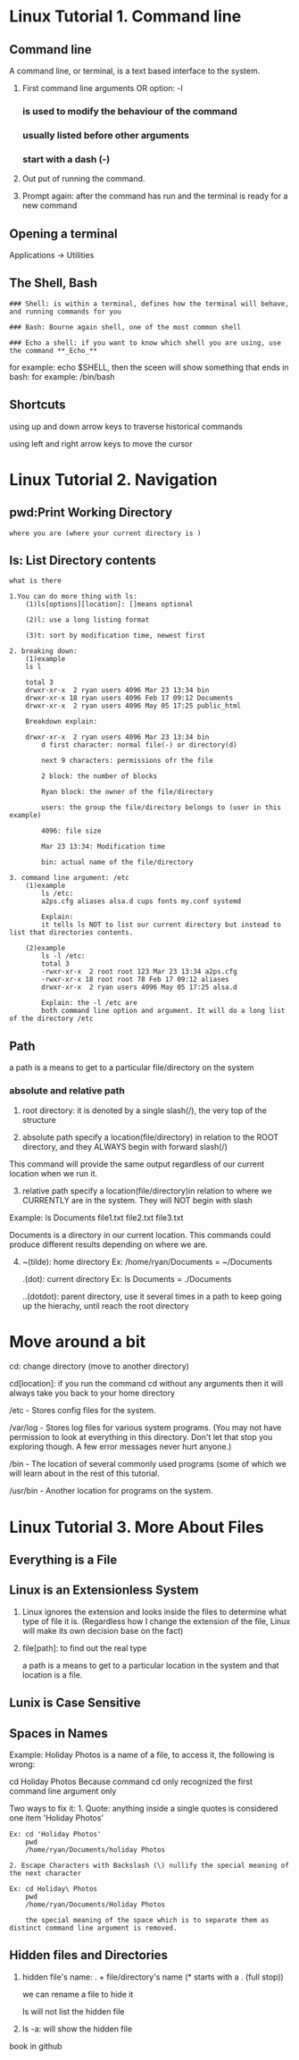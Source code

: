 # Linux Tutorial 1. Command line

## Command line

A command line, or terminal, is a text based interface to the system.

1. First command line arguments OR option: -l

    ### is used to modify the behaviour of the command

    ### usually listed before other arguments

    ### start with a dash (-)

2. Out put of running the command.

3. Prompt again: after the command has run and the terminal is ready for a new command


## Opening a terminal

Applications -> Utilities


## The Shell, Bash

    ### Shell: is within a terminal, defines how the terminal will behave, and running commands for you

    ### Bash: Bourne again shell, one of the most common shell

    ### Echo a shell: if you want to know which shell you are using, use the command **_Echo_**

for example: echo $SHELL, then the sceen will show something that ends in bash: for example: /bin/bash


## Shortcuts

using up and down arrow keys to traverse historical commands

using left and right arrow keys to move the cursor



# Linux Tutorial 2. Navigation

## pwd:Print Working Directory
    where you are (where your current directory is )

## ls: List Directory contents
    what is there

    1.You can do more thing with ls:
        (1)ls[options][location]: []means optional

        (2)l: use a long listing format

        (3)t: sort by modification time, newest first
        
    2. breaking down:
        (1)example
        ls l

        total 3
        drwxr-xr-x  2 ryan users 4096 Mar 23 13:34 bin
        drwxr-xr-x 18 ryan users 4096 Feb 17 09:12 Documents
        drwxr-xr-x  2 ryan users 4096 May 05 17:25 public_html
         
        Breakdown explain:

        drwxr-xr-x  2 ryan users 4096 Mar 23 13:34 bin
            d first character: normal file(-) or directory(d)

            next 9 characters: permissions ofr the file

            2 block: the number of blocks

            Ryan block: the owner of the file/directory

            users: the group the file/directory belongs to (user in this example)

            4096: file size

            Mar 23 13:34: Modification time

            bin: actual name of the file/directory

    3. command line argument: /etc
        (1)example
            ls /etc: 
            a2ps.cfg aliases alsa.d cups fonts my.conf systemd
            
            Explain:
            it tells ls NOT to list our current directory but instead to list that directories contents.

        (2)example
            ls -l /etc:
            total 3
            -rwxr-xr-x  2 root root 123 Mar 23 13:34 a2ps.cfg
            -rwxr-xr-x 18 root root 78 Feb 17 09:12 aliases
            drwxr-xr-x  2 ryan users 4096 May 05 17:25 alsa.d

            Explain: the -l /etc are
            both command line option and argument. It will do a long list of the directory /etc

## Path
a path is a means to get to a particular file/directory on the system

### absolute and relative path

1. root directory: it is denoted by a single slash(/), the very top of the structure

2. absolute path specify a location(file/directory) in relation to the ROOT directory, and they ALWAYS begin with forward slash(/)

This command will provide the same output regardless of our current location when we run it.

3. relative path specify a location(file/directory)in relation to where we CURRENTLY are in the system. They will NOT begin with slash

Example:
ls Documents
file1.txt file2.txt file3.txt

Documents is a directory in our current location. This commands could produce different results depending on where we are.

4. ~(tilde): home directory
    Ex: /home/ryan/Documents = ~/Documents

   .(dot): current directory
   Ex: ls Documents = ./Documents

   ..(dotdot): parent directory, use it several times in a path to keep going up the hierachy, until reach the root directory


# Move around a bit

cd: change directory (move to another directory)

cd[location]: if you run the command cd without any arguments then it will always take you back to your home directory

/etc - Stores config files for the system.

/var/log - Stores log files for various system 
programs. (You may not have permission to look at everything in this directory. Don't let that stop you exploring though. A few error messages never hurt anyone.)

/bin - The location of several commonly used programs (some of which we will learn about in the rest of this tutorial.

/usr/bin - Another location for programs on the system.

# Linux Tutorial 3. More About Files

## Everything is a File

## Linux is an Extensionless System

1. Linux ignores the extension and looks inside the files to determine what type of file it is. (Regardless how I change the extension of the file, Linux will make its own decision base on the fact)

2. file[path]: to find out the real type
    
    a path is a means to get to a particular location in the system and that location is a file.

## Lunix is Case Sensitive

## Spaces in Names

Example: Holiday Photos is a name of a file, to access it, the following is wrong:

cd Holiday Photos 
Because command cd only recognized the first command line argument only

Two ways to fix it:
    1. Quote: anything inside a single quotes is considered one item 'Holiday Photos'

    Ex: cd 'Holiday Photos'
        pwd
        /home/ryan/Documents/holiday Photos

    2. Escape Characters with Backslash (\) nullify the special meaning of the next character

    Ex: cd Holiday\ Photos
        pwd
        /home/ryan/Documents/Holiday Photos

        the special meaning of the space which is to separate them as distinct command line argument is removed.

## Hidden files and Directories

1. hidden file's name: . + file/directory's name
    (* starts with a . (full stop))

    we can rename a file to hide it

    ls will not list the hidden file

2. ls -a: will show the hidden file


book in github